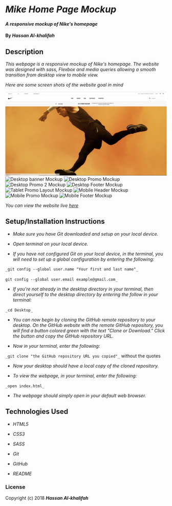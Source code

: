 # _Mike Home Page Mockup_

#### _A responsive mockup of Nike's homepage_

#### By _**Hassan Al-khalifah**_

## Description

_This webpage is a responsive mockup of Nike's homepage. The website was designed with sass, Flexbox and media queries allowing a smooth transition from desktop view to mobile view._

_Here are some screen shots of the website goal in mind_

![Desktop  Header Mockup](img/desktop-header-mockup.PNG)
![Desktop  banner Mockup](https://github.com/hassan-a-alkhalifah/nike-home-page-mockup/tree/master/img/desktop-banner-mockup-PNG)
![Desktop  Promo Mockup](https://github.com/hassan-a-alkhalifah/nike-home-page-mockup/tree/master/img/desktop-promo-mockup-PNG)
![Desktop  Promo 2 Mockup](https://github.com/hassan-a-alkhalifah/nike-home-page-mockup/tree/master/imgg/desktop-promo-2-mockup-PNG)
![Desktop  Footer Mockup](https://github.com/hassan-a-alkhalifah/nike-home-page-mockup/tree/master/img/desktop-footer-mockup-PNG)
![Tablet  Promo Layout Mockup](https://github.com/hassan-a-alkhalifah/nike-home-page-mockup/tree/master/img/tablet-promo-layout-mockup-PNG)
![Mobile Header Mockup](https://github.com/hassan-a-alkhalifah/nike-home-page-mockup/tree/master/img/mobile-header-mockup-PNG)
![Mobile Promo Mockup](https://github.com/hassan-a-alkhalifah/nike-home-page-mockup/tree/master/img/mobile-promo-mockup-PNG)
![Mobile Footer Mockup](https://github.com/hassan-a-alkhalifah/nike-home-page-mockup/tree/master/img/mobile-footer-mockup-PNG)

_You can view the website live [*here*](https://hassan-a-alkhalifah.github.io/nike-home-page-mockup/)_


## Setup/Installation Instructions

* _Make sure you have Git downloaded and setup on your local device._

* _Open terminal on your local device._

* _If you have not configured Git on your local device, in the terminal, you will need to set up a global configuration by entering the following:_

```
_git config --global user.name "Your first and last name"_

git config --global user.email example@gmail.com_
```
* _If you're not already in the desktop directory in your terminal, then direct yourself to the desktop directory by entering the follow in your terminal:_

`_cd Desktop_`

* _You can now begin by cloning the GitHub remote repository to your desktop. On the GitHub website with the remote GitHub repository, you will find a button colored green with the text "Clone or Download." Click the button and copy the GitHub repository URL._

* _Now in your terminal, enter the following:_

`_git clone "the GitHub repository URL you copied"_` without the quotes

* _Now your desktop should have a local copy of the cloned repository._

* _To view the webpage, in your terminal, enter the following:_

`_open index.html_`

* _The webpage should simply open in your default web browser._

## Technologies Used

* _HTML5_

* _CSS3_

* _SASS_

* _Git_

* _GitHub_

* _README_

### License

Copyright (c) 2018 **_Hassan Al-khalifah_**
